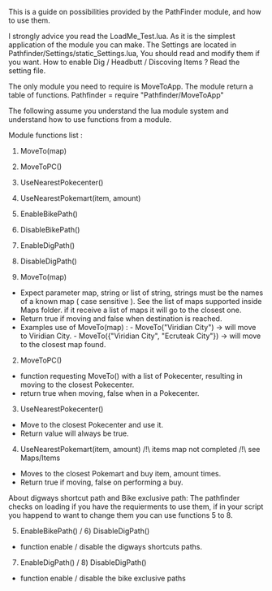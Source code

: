 This is a guide on possibilities provided by the PathFinder module, and how to use them.

I strongly advice you read the LoadMe_Test.lua. As it is the simplest application of the module you can make.
The Settings are located in Pathfinder/Settings/static_Settings.lua, You should read and modify them if you want.
How to enable Dig / Headbutt / Discoving Items ? Read the setting file.

The only module you need to require is MoveToApp. The module return a table of functions.
Pathfinder = require "Pathfinder/MoveToApp"

The following assume you understand the lua module system and understand how to use functions from a module.

Module functions list :
1) MoveTo(map)
2) MoveToPC()
3) UseNearestPokecenter()
4) UseNearestPokemart(item, amount)
5) EnableBikePath()
6) DisableBikePath()
7) EnableDigPath()
8) DisableDigPath()

1) MoveTo(map)
- Expect parameter map, string or list of string, strings must be the names of a known map ( case sensitive ).
See the list of maps supported inside Maps folder.
if it receive a list of maps it will go to the closest one.
- Return true if moving and false when destination is reached.
- Examples use of MoveTo(map) : - MoveTo("Viridian City") -> will move to Viridian City.
                                - MoveTo({"Viridian City", "Ecruteak City"}) -> will move to the closest map found.

2) MoveToPC()
- function requesting MoveTo() with a list of Pokecenter, resulting in moving to the closest Pokecenter.
- return true when moving, false when in a Pokecenter.

3) UseNearestPokecenter()
- Move to the closest Pokecenter and use it.
- Return value will always be true.

4) UseNearestPokemart(item, amount) /!\ items map not completed /!\ see Maps/Items
- Moves to the closest Pokemart and buy item, amount times.
- Return true if moving, false on performing a buy.

About digways shortcut path and Bike exclusive path:
The pathfinder checks on loading if you have the requierments to use them,
if in your script you happend to want to change them you can use functions 5 to 8.

5) EnableBikePath() / 6) DisableDigPath()
- function enable / disable the digways shortcuts paths.

7) EnableDigPath() / 8) DisableDigPath()
- function enable / disable the bike exclusive paths
